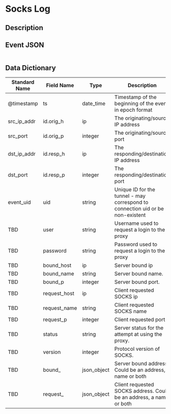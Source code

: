 # Socks Log

## Description

## Event JSON

```json
```

## Data Dictionary

|	        Standard Name       	|            Field Name             |       	    Type            	|   	    Description          	|	     Sample Value           	|
|	-------------------------------	|	-------------------------------	|	-------------------------------	|	-------------------------------	|	-------------------------------	|
|     @timestamp     |     ts               |     date_time     |        Timestamp of the beginning of the event in epoch format     |     `1300475167.096535`  |
|     src_ip_addr     |     id.orig_h     |     ip     |     The originating/source IP address     |     `10.1.1.1`     |
|     src_port     |     id.orig_p          |     integer     |       The originating/source port        |     `37682`     |
|     dst_ip_addr     |     id.resp_h     |     ip     |     The responding/destination IP address     |     `10.2.2.2`     |
|     dst_port     |     id.resp_p          |     integer     |       The responding/destination port        |     `1080`     |
|     event_uid     |     uid     |     string     |     Unique ID for the tunnel - may correspond to connection uid or be non-existent     |     ``     |
|     TBD     |     user     |     string     |     Username used to request a login to the proxy     |     ``     |
|     TBD     |     password     |     string     |     Password used to request a login to the proxy     |     ``     |
|     TBD     |     bound_host     |     ip     |     Server bound ip     |     ``     |
|     TBD     |     bound_name     |     string     |     Server bound name.   |     `i)'ÐÐ#"";""8ÐÐö`     |
|     TBD     |     bound_p     |     integer     |     Server bound port.   |  `19973` |
|     TBD     |     request_host     |     ip     |     Client requested SOCKS ip     |     ``     |
|     TBD     |     request_name     |     string     |     Client requested SOCKS name     |     ``     |
|     TBD     |     request_p     |     integer     |     Client requested port     |     ``     |
|     TBD     |     status     |     string     |     Server status for the attempt at using the proxy.   | `succeeded` |
|     TBD     |     version     |     integer     |     Protocol version of SOCKS.   |     `4`     |
|     TBD     |     bound_|json_object|Server bound address. Could be an address, a name or both     |     ``     |
|     TBD     |     request_|json_object|Client requested SOCKS address. Could be an address, a name or both     |     ``     |